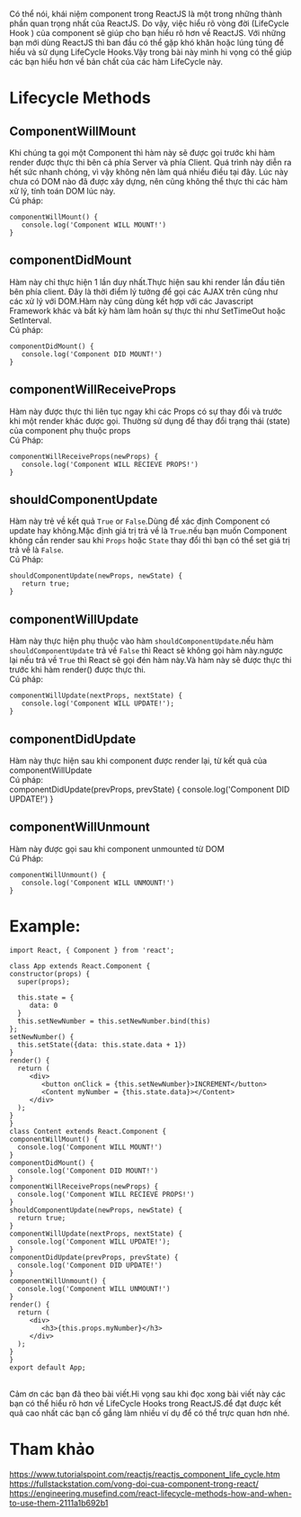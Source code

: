 Có thể nói, khái niệm component trong ReactJS là một trong những thành phần quan trọng nhất của ReactJS. Do vậy, việc hiểu rõ vòng đời (LifeCycle Hook ) của component sẽ giúp cho bạn hiểu rõ hơn về ReactJS. Với những bạn mới dùng ReactJS thì ban đầu có thể gặp khó khăn hoặc lúng túng để hiểu và sử dụng LifeCycle Hooks.Vậy trong bài này mình hi vọng có thể giúp các bạn hiểu hơn về bản chất của các hàm LifeCycle này.
# Lifecycle Methods
## ComponentWillMount 
   Khi chúng ta gọi một Component thì hàm này sẽ được gọi trước khi hàm render được thực thi bên cả phía Server và phía Client. Quá trình này diễn ra hết sức nhanh chóng, vì vậy không nên làm quá nhiều điều tại đây. Lúc này chưa có DOM nào đã được xây dựng, nên cũng không thể thực thi các hàm xử lý, tính toán DOM lúc này.<br>
   Cú pháp:  <br>
   ``` 
   componentWillMount() {
      console.log('Component WILL MOUNT!')
   }
   ```
   ## componentDidMount
   Hàm này chỉ thực hiện 1 lần duy nhất.Thực hiện sau khi render lần đầu tiên bên phía client. Đây là thời điểm lý tưởng để gọi các AJAX trên cũng như các xử lý với DOM.Hàm này cũng dùng kết hợp với các Javascript Framework khác và bất kỳ hàm làm hoãn sự thực thi như SetTimeOut hoặc SetInterval. <br>
   Cú pháp: <br>
   ```
   componentDidMount() {
      console.log('Component DID MOUNT!')
   }
   ```
   
   ## componentWillReceiveProps
   Hàm này được thực thi liên tục ngay khi các Props có sự thay đổi và trước khi một  render khác được gọi. Thường sử dụng để thay đổi trạng thái (state) của component phụ thuộc props<br>
   Cú Pháp: <br>
   ```
   componentWillReceiveProps(newProps) {    
      console.log('Component WILL RECIEVE PROPS!')
   }
   ```
   ## shouldComponentUpdate
   Hàm này trẻ về kết quả `True` or `False`.Dùng để xác định Component có update hay không.Mặc định giá trị trả về là `True`.nếu bạn muốn Component không cần render sau khi `Props` hoặc `State` thay đổi thì bạn có thể set giá trị trả về là `False`.<br>
   Cú Pháp: <br>
   ```
   shouldComponentUpdate(newProps, newState) {
      return true;
   }
   ```
   ## componentWillUpdate
   Hàm này thực hiện phụ thuộc vào hàm `shouldComponentUpdate`.nếu hàm `shouldComponentUpdate` trả về `False` thì React sẽ không gọi hàm này.ngược lại nếu trả về `True` thì React sẽ  gọi đén hàm này.Và hàm này sẽ được thực thi trước khi hàm render() được thực thi.<br>
   Cú pháp: <br>
   ```
   componentWillUpdate(nextProps, nextState) {
      console.log('Component WILL UPDATE!');
   }
   ```
   ## componentDidUpdate 
   Hàm này thực hiện sau khi component được render lại, từ kết quả của componentWillUpdate<br>
   Cú pháp: <br>
   componentDidUpdate(prevProps, prevState) {
      console.log('Component DID UPDATE!')
   }
   
   ## componentWillUnmount 
   Hàm này được gọi sau khi component unmounted từ DOM<br>
   Cú Pháp: <br>
   ```
   componentWillUnmount() {
      console.log('Component WILL UNMOUNT!')
   }
   ```
   # Example:
   ```
   import React, { Component } from 'react';

class App extends React.Component {
  constructor(props) {
     super(props);

     this.state = {
        data: 0
     }
     this.setNewNumber = this.setNewNumber.bind(this)
  };
  setNewNumber() {
     this.setState({data: this.state.data + 1})
  }
  render() {
     return (
        <div>
           <button onClick = {this.setNewNumber}>INCREMENT</button>
           <Content myNumber = {this.state.data}></Content>
        </div>
     );
  }
}
class Content extends React.Component {
  componentWillMount() {
     console.log('Component WILL MOUNT!')
  }
  componentDidMount() {
     console.log('Component DID MOUNT!')
  }
  componentWillReceiveProps(newProps) {
     console.log('Component WILL RECIEVE PROPS!')
  }
  shouldComponentUpdate(newProps, newState) {
     return true;
  }
  componentWillUpdate(nextProps, nextState) {
     console.log('Component WILL UPDATE!');
  }
  componentDidUpdate(prevProps, prevState) {
     console.log('Component DID UPDATE!')
  }
  componentWillUnmount() {
     console.log('Component WILL UNMOUNT!')
  }
  render() {
     return (
        <div>
           <h3>{this.props.myNumber}</h3>
        </div>
     );
  }
}
export default App;

   ```
   <br>
   Cảm ơn các bạn đã theo bài viết.Hi vọng sau khi đọc xong bài viết này các bạn có thể hiểu rõ hơn về LifeCycle Hooks trong ReactJS.để đạt được kết quả cao nhất các bạn cố gắng làm nhiều ví dụ để có thể trực quan hơn nhé.
   
   # Tham khảo
https://www.tutorialspoint.com/reactjs/reactjs_component_life_cycle.htm
<br>
https://fullstackstation.com/vong-doi-cua-component-trong-react/
<br>
https://engineering.musefind.com/react-lifecycle-methods-how-and-when-to-use-them-2111a1b692b1
